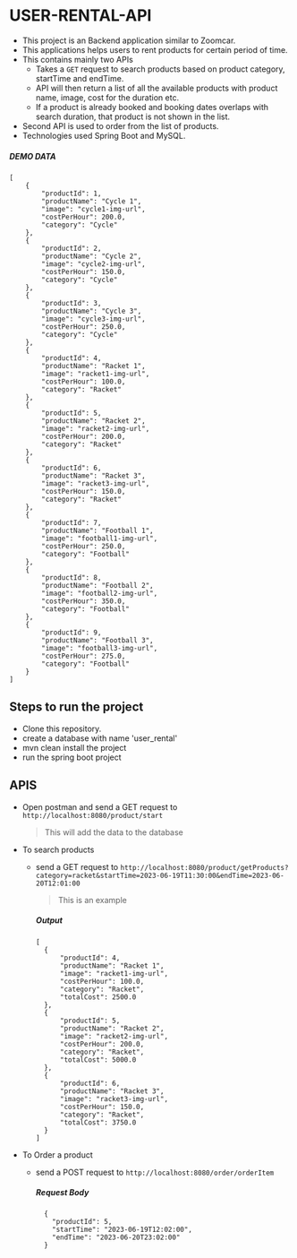 # USER-RENTAL-API

- This project is an Backend application similar to Zoomcar.
- This applications helps users to rent products for certain period of time.
- This contains mainly two APIs
  - Takes a ```GET``` request to search products based on product category, startTime and endTime.
  - API will then return a list of all the available products with product name, image, cost for the duration etc. 
  - If a product is already booked and booking dates overlaps with search
duration, that product is not shown in the list.
- Second API is used to order from the list of products.
- Technologies used Spring Boot and MySQL.

##### DEMO DATA

```
[
    {
        "productId": 1,
        "productName": "Cycle 1",
        "image": "cycle1-img-url",
        "costPerHour": 200.0,
        "category": "Cycle"
    },
    {
        "productId": 2,
        "productName": "Cycle 2",
        "image": "cycle2-img-url",
        "costPerHour": 150.0,
        "category": "Cycle"
    },
    {
        "productId": 3,
        "productName": "Cycle 3",
        "image": "cycle3-img-url",
        "costPerHour": 250.0,
        "category": "Cycle"
    },
    {
        "productId": 4,
        "productName": "Racket 1",
        "image": "racket1-img-url",
        "costPerHour": 100.0,
        "category": "Racket"
    },
    {
        "productId": 5,
        "productName": "Racket 2",
        "image": "racket2-img-url",
        "costPerHour": 200.0,
        "category": "Racket"
    },
    {
        "productId": 6,
        "productName": "Racket 3",
        "image": "racket3-img-url",
        "costPerHour": 150.0,
        "category": "Racket"
    },
    {
        "productId": 7,
        "productName": "Football 1",
        "image": "football1-img-url",
        "costPerHour": 250.0,
        "category": "Football"
    },
    {
        "productId": 8,
        "productName": "Football 2",
        "image": "football2-img-url",
        "costPerHour": 350.0,
        "category": "Football"
    },
    {
        "productId": 9,
        "productName": "Football 3",
        "image": "football3-img-url",
        "costPerHour": 275.0,
        "category": "Football"
    }
]
```

## Steps to run the project
- Clone this repository.
- create a database with name 'user_rental'
- mvn clean install the project
- run the spring boot project

## APIS

- Open postman and send a GET request to
  ```http://localhost:8080/product/start```
	> This will add the data to the database 

- To search products
  - send a GET request to
    	```http://localhost:8080/product/getProducts?category=racket&startTime=2023-06-19T11:30:00&endTime=2023-06-20T12:01:00 ```
    
      >This is an example
      ##### Output
      ```
      [
        {
            "productId": 4,
            "productName": "Racket 1",
            "image": "racket1-img-url",
            "costPerHour": 100.0,
            "category": "Racket",
            "totalCost": 2500.0
        },
        {
            "productId": 5,
            "productName": "Racket 2",
            "image": "racket2-img-url",
            "costPerHour": 200.0,
            "category": "Racket",
            "totalCost": 5000.0
        },
        {
            "productId": 6,
            "productName": "Racket 3",
            "image": "racket3-img-url",
            "costPerHour": 150.0,
            "category": "Racket",
            "totalCost": 3750.0
        }
      ]
  
- To Order a product
  - send a POST request to
    ```http://localhost:8080/order/orderItem```
    ##### Request Body
      ```
        {
          "productId": 5,
          "startTime": "2023-06-19T12:02:00",
          "endTime": "2023-06-20T23:02:00"
        }
    ```

